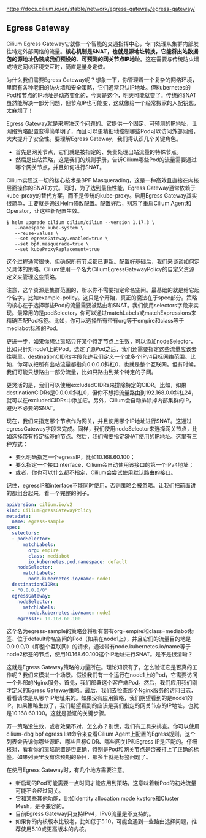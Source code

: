 https://docs.cilium.io/en/stable/network/egress-gateway/egress-gateway/

## Egress Gateway

Cilium Egress Gateway它就像一个智能的交通指挥中心，专门处理从集群内部发往特定外部网络的流量。**核心机制是SNAT，也就是源地址转换，它能将出站数据包的源地址伪装成我们预设的、可预测的网关节点IP地址**。这在需要与传统防火墙或特定网络环境交互时，简直是量身定做。

为什么我们需要Egress Gateway呢？想象一下，你管理着一个复杂的网络环境，里面有各种老旧的防火墙和安全策略，它们通常只认IP地址。但Kubernetes的Pod和节点的IP地址是动态变化的，今天是这个，明天可能就变了。传统的SNAT虽然能解决一部分问题，但节点IP也可能变，这就像给一个经常搬家的人配钥匙，太麻烦了！

Egress Gateway就是来解决这个问题的。它提供一个固定、可预测的IP地址，让网络策略配置变得简单明了，而且可以更精细地控制哪些Pod可以访问外部网络，大大提升了安全性。要理解Egress Gateway，我们得认识几个关键角色。

- 首先是网关节点，它们就是被指定的、负责处理出站流量的特殊节点。
- 然后是出站策略，这是我们的规则手册，告诉Cilium哪些Pod的流量需要通过哪个网关节点，并且如何进行SNAT。

Cilium实现这一切的核心技术是BPF Masquerading，这是一种高效且直接在内核层面操作的SNAT方式。同时，为了达到最佳性能，Egress Gateway通常依赖于kube-proxy的替代方案，而不是传统的kube-proxy。启用Egress Gateway其实很简单，主要就是通过Helm修改配置。配置好后，别忘了重启Cilium Agent和Operator，让这些新配置生效。

```
$ helm upgrade cilium cilium/cilium --version 1.17.3 \
   --namespace kube-system \
   --reuse-values \
   --set egressGateway.enabled=true \
   --set bpf.masquerade=true \
   --set kubeProxyReplacement=true
```

这个过程通常很快，但确保所有节点都已更新。配置好基础后，我们来谈谈如何定义具体的策略。Cilium使用一个名为CiliumEgressGatewayPolicy的自定义资源定义来管理这些策略。

注意，这个资源是集群范围的，所以你不需要指定命名空间。最基础的就是给它起个名字，比如example-policy。这只是个开始，真正的魔法在于spec部分。策略的核心在于选择哪些Pod的流量需要被路由和SNAT。我们使用selectors字段来实现。最常用的是podSelector，你可以通过matchLabels或matchExpressions来精确匹配Pod标签。比如，你可以选择所有带有org等于empire和class等于mediabot标签的Pod。

更进一步，如果你想让策略只在某个特定节点上生效，可以添加nodeSelector，比如只针对node1上的Pod。选定了源Pod之后，我们还需要指定这些流量应该去往哪里。destinationCIDRs字段允许我们定义一个或多个IPv4目标网络范围。比如，你可以把所有出站流量都指向0.0.0.0斜杠0，也就是整个互联网。但有时候，我们可能只想路由一部分流量，比如只路由到某个特定的子网。

更灵活的是，我们可以使用excludedCIDRs来排除特定的CIDR。比如，如果destinationCIDRs是0.0.0.0斜杠0，但你不想把流量路由到192.168.0.0斜杠24，就可以在excludedCIDRs中添加它。另外，Cilium会自动排除掉内部集群的IP，避免不必要的SNAT。

现在，我们来指定哪个节点作为网关，并且使用哪个IP地址进行SNAT。这通过egressGateway字段来完成。同样，我们使用nodeSelector来选择网关节点，比如选择带有特定标签的节点。然后，我们需要指定SNAT使用的IP地址。这里有三种方式：

- 要么明确指定一个egressIP，比如10.168.60.100；
- 要么指定一个接口interface，Cilium会自动使用该接口的第一个IPv4地址；
- 或者，你也可以什么都不指定，Cilium会尝试使用默认路由的接口。

记住，egressIP和interface不能同时使用，否则策略会被忽略。让我们把前面讲的都组合起来，看一个完整的例子。

```yaml
apiVersion: cilium.io/v2
kind: CiliumEgressGatewayPolicy
metadata:
  name: egress-sample
spec:
  selectors:
  - podSelector:
      matchLabels:
        org: empire
        class: mediabot
        io.kubernetes.pod.namespace: default
    nodeSelector:
      matchLabels:
        node.kubernetes.io/name: node1
  destinationCIDRs:
  - "0.0.0.0/0"
  egressGateway:
    nodeSelector:
      matchLabels:
        node.kubernetes.io/name: node2
    egressIP: 10.168.60.100
```

这个名为egress-sample的策略会将所有带有org=empire和class=mediabot标签、位于default命名空间的Pod（如果在node1上），并且它们的流量目的地是0.0.0.0/0（即整个互联网）的请求，通过带有node.kubernetes.io/name等于node2标签的节点，使用10.168.60.100这个IP地址进行SNAT。是不是很清晰？

这就是Egress Gateway策略的力量所在。理论知识有了，怎么验证它是否真的工作呢？我们来模拟一个场景。假设我们有一个运行在node1上的Pod，它需要访问一个外部的Nginx服务。首先，我们部署这个客户端Pod。然后，我们应用我们刚才定义的Egress Gateway策略。最后，我们去检查那个Nginx服务的访问日志，看看请求是从哪个IP地址来的。如果没有应用策略，我们期望看到的是node1的IP。如果策略生效了，我们期望看到的应该是我们指定的网关节点的IP地址，也就是10.168.60.100。这就是验证的关键步骤。

万一策略没生效，或者效果不对，怎么办？别慌，我们有工具来排查。你可以使用cilium-dbg bpf egress list命令来查看Cilium Agent上配置的Egress规则。这个列表会告诉你哪些源IP、哪些目标CIDR、哪些网关IP和Egress IP是匹配的。仔细核对，看看你的策略配置是否正确，特别是Pod和网关节点是否被打上了正确的标签。如果列表里没有你预期的条目，那多半就是标签问题了。

在使用Egress Gateway时，有几个地方需要注意。

- 新启动的Pod可能需要一点时间才能应用到策略，这意味着新Pod的初始流量可能不会经过网关。
- 它和某些其他功能，比如identity allocation mode kvstore和Cluster Mesh，是不兼容的。
- 目前Egress Gateway只支持IPv4，IPv6流量是不支持的。
- 如果你的内核版本比较老，比如低于5.10，可能会遇到一些路由选择问题，推荐使用5.10或更高版本的内核。
